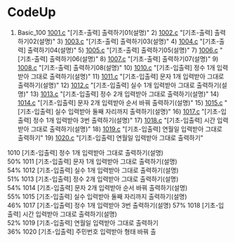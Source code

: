 # CodeUp

1. Basic_100
    [1001.c](./Basic_100/1001.c) "[기초-출력] 출력하기01(설명)"
    2) [1002.c](./Basic_100/1002.c) "[기초-출력] 출력하기02(설명)"
    3) [1003.c](./Basic_100/1003.c) "[기초-출력] 출력하기03(설명)"
    4) [1004.c](./Basic_100/1004.c) "[기초-출력] 출력하기04(설명)"
    5) [1005.c](./Basic_100/1005.c) "[기초-출력] 출력하기05(설명)"
    7) [1006.c](./Basic_100/1006.c) "[기초-출력] 출력하기06(설명)"
    8) [1007.c](./Basic_100/1007.c) "[기초-출력] 출력하기07(설명)"
    9) [1008.c](./Basic_100/1008.c) "[기초-출력] 출력하기08(설명)"
    10) [1010.c](./Basic_100/1010.c) "[기초-입출력] 정수 1개 입력받아 그대로 출력하기(설명)"
    11) [1011.c](./Basic_100/1011.c) "[기초-입출력] 문자 1개 입력받아 그대로 출력하기(설명)"
    12) [1012.c](./Basic_100/1012.c) "[기초-입출력] 실수 1개 입력받아 그대로 출력하기(설명)"
    13) [1013.c](./Basic_100/1013.c) "[기초-입출력] 정수 2개 입력받아 그대로 출력하기(설명)"
    14) [1014.c](./Basic_100/1014.c) "[기초-입출력] 문자 2개 입력받아 순서 바꿔 출력하기(설명)"
    15) [1015.c](./Basic_100/1015.c) "[기초-입출력] 실수 입력받아 둘째 자리까지 출력하기(설명)"
    16) [1017.c](./Basic_100/1017.c) "[기초-입출력] 정수 1개 입력받아 3번 출력하기(설명)"
    17) [1018.c](./Basic_100/1018.c) "[기초-입출력] 시간 입력받아 그대로 출력하기(설명)"
    18) [1019.c](./Basic_100/1019.c) "[기초-입출력] 연월일 입력받아 그대로 출력하기"
    19) [1020.c](./Basic_100/1020.c) "[기초-입출력] 연월일 입력받아 그대로 출력하기"


1010	[기초-입출력] 정수 1개 입력받아 그대로 출력하기(설명)	
50%
1011	[기초-입출력] 문자 1개 입력받아 그대로 출력하기(설명)	
54%
1012	[기초-입출력] 실수 1개 입력받아 그대로 출력하기(설명)	
51%
1013	[기초-입출력] 정수 2개 입력받아 그대로 출력하기(설명)	
54%
1014	[기초-입출력] 문자 2개 입력받아 순서 바꿔 출력하기(설명)	
55%
1015	[기초-입출력] 실수 입력받아 둘째 자리까지 출력하기(설명)	
46%
1017	[기초-입출력] 정수 1개 입력받아 3번 출력하기(설명)	
57%
1018	[기초-입출력] 시간 입력받아 그대로 출력하기(설명)	
52%
 	1019	[기초-입출력] 연월일 입력받아 그대로 출력하기	
36%
 	1020	[기초-입출력] 주민번호 입력받아 형태 바꿔 출